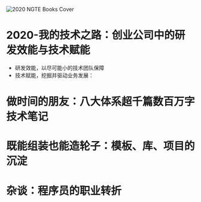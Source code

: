![2020 NGTE Books Cover](https://s3.ax1x.com/2021/02/21/yo8jXT.png)

# 2020-我的技术之路：创业公司中的研发效能与技术赋能

- 研发效能，以尽可能小的技术团队保障
- 技术赋能，挖掘并驱动业务发展：

# 做时间的朋友：八大体系超千篇数百万字技术笔记

# 既能组装也能造轮子：模板、库、项目的沉淀

# 杂谈：程序员的职业转折
